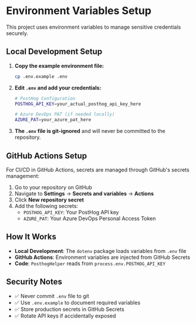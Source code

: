 # Environment Variables Setup

This project uses environment variables to manage sensitive credentials securely.

## Local Development Setup

1. **Copy the example environment file:**
   ```bash
   cp .env.example .env
   ```

2. **Edit `.env` and add your credentials:**
   ```bash
   # PostHog Configuration
   POSTHOG_API_KEY=your_actual_posthog_api_key_here
   
   # Azure DevOps PAT (if needed locally)
   AZURE_PAT=your_azure_pat_here
   ```

3. **The `.env` file is git-ignored** and will never be committed to the repository.

## GitHub Actions Setup

For CI/CD in GitHub Actions, secrets are managed through GitHub's secrets management:

1. Go to your repository on GitHub
2. Navigate to **Settings** → **Secrets and variables** → **Actions**
3. Click **New repository secret**
4. Add the following secrets:
   - `POSTHOG_API_KEY`: Your PostHog API key
   - `AZURE_PAT`: Your Azure DevOps Personal Access Token

## How It Works

- **Local Development**: The `dotenv` package loads variables from `.env` file
- **GitHub Actions**: Environment variables are injected from GitHub Secrets
- **Code**: `PosthogHelper` reads from `process.env.POSTHOG_API_KEY`

## Security Notes

- ✅ Never commit `.env` file to git
- ✅ Use `.env.example` to document required variables
- ✅ Store production secrets in GitHub Secrets
- ✅ Rotate API keys if accidentally exposed
